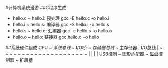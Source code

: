 #计算机系统漫游
##C程序生成
* hello.c ~ hello.i: 预处理 gcc -E hello.c -o hello.i
* hello.i ~ hello.s: 编译器 gcc -S hello.i -o hello.s
* hello.s ~ hello.o: 汇编器 gcc -c hello.s -o hello.o
* hello.o ~ hello:   链接器 gcc hello.o -o hello

##系统硬件组成
    CPU ~ _系统总线_ ~ I/O桥 ~ _存储器总线_ ~ 主存储器
                      |
                     I/O总线
                      |
    ~ ~ ~ ~ ~ ~ ~ ~ ~ ~ ~ ~ ~ ~ ~ ~ ~ ~ ~ ~ ~
       |           |            |         |
    USB控制 ~ 图形适配器 ~ 磁盘控制器 ~ 扩展槽


